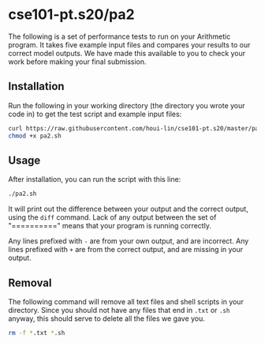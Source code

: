 # cse101-pt.s20/pa2

The following is a set of performance tests to run on your Arithmetic program. It
takes five example input files and compares your results to our correct model
outputs. We have made this available to you to check your work before making
your final submission.

## Installation

Run the following in your working directory (the directory you wrote your code
in) to get the test script and example input files:

```bash
curl https://raw.githubusercontent.com/houi-lin/cse101-pt.s20/master/pa2/pa2.sh > pa2.sh
chmod +x pa2.sh
```

## Usage

After installation, you can run the script with this line:

```bash
./pa2.sh
```

It will print out the difference between your output and the correct output,
using the `diff` command. Lack of any output between the set of "=========="
means that your program is running correctly.

Any lines prefixed with `-` are from your own output, and are incorrect. Any
lines prefixed with `+` are from the correct output, and are missing in your
output.

## Removal

The following command will remove all text files and shell scripts in your
directory. Since you should not have any files that end in `.txt` or `.sh`
anyway, this should serve to delete all the files we gave you.

```bash
rm -f *.txt *.sh
```
